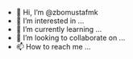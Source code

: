 - 👋 Hi, I’m @zbomustafmk
- 👀 I’m interested in ...
- 🌱 I’m currently learning ...
- 💞️ I’m looking to collaborate on ...
- 📫 How to reach me ...

<!---
zbomustafmk/zbomustafmk is a ✨ special ✨ repository because its `README.md` (this file) appears on your GitHub profile.
You can click the Preview link to take a look at your changes.
--->
